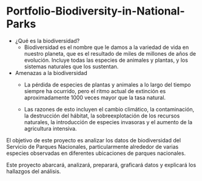 # Portfolio-Biodiversity-in-National-Parks

- ¿Qué es la biodiversidad?
  - Biodiversidad es el nombre que le damos a la variedad de vida en nuestro planeta, que es el resultado de miles de millones de años de evolución. Incluye todas las especies de animales y plantas, y los sistemas naturales que los sustentan.
- Amenazas a la biodiversidad
  - La pérdida de especies de plantas y animales a lo largo del tiempo siempre ha ocurrido, pero el ritmo actual de extinción es aproximadamente 1000 veces mayor que la tasa natural.

  - Las razones de esto incluyen el cambio climático, la contaminación, la destrucción del hábitat, la sobreexplotación de los recursos naturales, la introducción de especies invasoras y el aumento de la agricultura intensiva.
 
 
El objetivo de este proyecto es analizar los datos de biodiversidad del Servicio de Parques Nacionales, particularmente alrededor de varias especies observadas en diferentes ubicaciones de parques nacionales.

Este proyecto abarcará, analizará, preparará, graficará datos y explicará los hallazgos del análisis.
